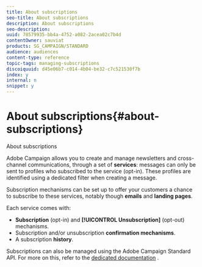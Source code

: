 ```yaml
---
title: About subscriptions
seo-title: About subscriptions
description: About subscriptions
seo-description: 
uuid: 78579935-bb4a-4752-a082-2acea02c7b4d
contentOwner: sauviat
products: SG_CAMPAIGN/STANDARD
audience: audiences
content-type: reference
topic-tags: managing-subscriptions
discoiquuid: d45e06b7-c014-4b04-be32-c7c521530f7b
index: y
internal: n
snippet: y
---
```


# About subscriptions{#about-subscriptions}

About subscriptions

Adobe Campaign allows you to create and manage newsletters and cross-channel communications, through a set of **services**: messages can only be sent to profiles who subscribed to the service (opt-in). These profiles are identified using a dedicated filter when creating a message.

Subscription mechanisms can be set up to offer your customers a chance to subscribe to these services, notably though **emails** and **landing pages**.

Each service comes with:

* **Subscription** (opt-in) and **[!UICONTROL Unsubscription]** (opt-out) mechanisms.
* Subscription and/or unsubscription **confirmation mechanisms**.
* A subscription **history**.

Subscriptions can also be managed using the Adobe Campaign Standard API. For more on this, refer to the [dedicated documentation](https://docs.campaign.adobe.com/doc/standard/en/api/ACS_API.html#managing-subscriptions) .
